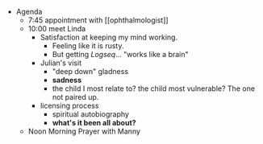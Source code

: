 - Agenda
	- 7:45 appointment with [[ophthalmologist]]
	- 10:00 meet Linda
		- Satisfaction at keeping my mind working.
			- Feeling like it is rusty.
			- But getting *Logseq*... "works like a brain"
		- Julian's visit
			- "deep down" gladness
			- **sadness**
			- the child I most relate to? the child most vulnerable? The one not paired up.
		- licensing process
			- spiritual autobiography
			- **what's it been all about?**
	- Noon Morning Prayer with Manny